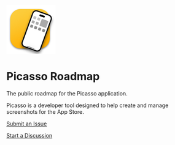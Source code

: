 ![Picasso app icon](./Resources/AppIcon-macOS-128.png)

# Picasso Roadmap
The public roadmap for the Picasso application.

Picasso is a developer tool designed to help create and manage screenshots for the App Store.

[Submit an Issue](https://github.com/mpdifran/picasso-roadmap/issues)

[Start a Discussion](https://github.com/mpdifran/picasso-roadmap/discussions) 
